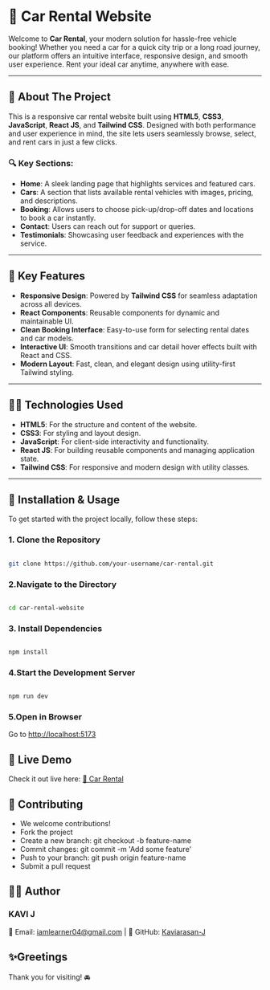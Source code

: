 # 🚗 Car Rental Website

Welcome to **Car Rental**, your modern solution for hassle-free vehicle booking! Whether you need a car for a quick city trip or a long road journey, our platform offers an intuitive interface, responsive design, and smooth user experience. Rent your ideal car anytime, anywhere with ease.

---

## 📖 About The Project

This is a responsive car rental website built using **HTML5**, **CSS3**, **JavaScript**, **React JS**, and **Tailwind CSS**. Designed with both performance and user experience in mind, the site lets users seamlessly browse, select, and rent cars in just a few clicks.

### 🔍 Key Sections:

- **Home**: A sleek landing page that highlights services and featured cars.
- **Cars**: A section that lists available rental vehicles with images, pricing, and descriptions.
- **Booking**: Allows users to choose pick-up/drop-off dates and locations to book a car instantly.
- **Contact**: Users can reach out for support or queries.
- **Testimonials**: Showcasing user feedback and experiences with the service.

---

## 🚀 Key Features

- **Responsive Design**: Powered by **Tailwind CSS** for seamless adaptation across all devices.
- **React Components**: Reusable components for dynamic and maintainable UI.
- **Clean Booking Interface**: Easy-to-use form for selecting rental dates and car models.
- **Interactive UI**: Smooth transitions and car detail hover effects built with React and CSS.
- **Modern Layout**: Fast, clean, and elegant design using utility-first Tailwind styling.

---

## 🧑‍💻 Technologies Used

- **HTML5**: For the structure and content of the website.
- **CSS3**: For styling and layout design.
- **JavaScript**: For client-side interactivity and functionality.
- **React JS**: For building reusable components and managing application state.
- **Tailwind CSS**: For responsive and modern design with utility classes.

---

## 🔧 Installation & Usage

To get started with the project locally, follow these steps:

### 1. Clone the Repository
```bash

git clone https://github.com/your-username/car-rental.git

```
### 2.Navigate to the Directory

```bash

cd car-rental-website

```

### 3. Install Dependencies

```bash

npm install

```

### 4.Start the Development Server

```bash

npm run dev

```

### 5.Open in Browser

Go to [http://localhost:5173]()

## 🚀 Live Demo
Check it out live here: [🔗 Car Rental](
https://car-rental-visit.netlify.app/
)

## 🤝 Contributing
- We welcome contributions!
- Fork the project
- Create a new branch: git checkout -b feature-name
- Commit changes: git commit -m 'Add some feature'
- Push to your branch: git push origin feature-name
- Submit a pull request

## 👨‍🍳 Author
### KAVI J
📧 Email: iamlearner04@gmail.com | 🐙 GitHub: [Kaviarasan-J](https://github.com/Kaviarasan-J)

## ✨Greetings
Thank you for visiting! 🚘
